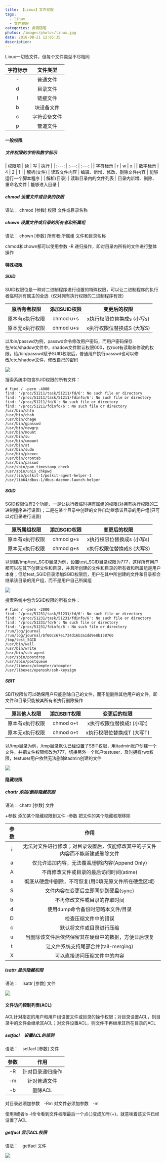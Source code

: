 ```yaml
---
title: 【Linux】文件权限
tags:
  - linux
  - 文件权限
categories: 点滴随笔
photos: /images/photos/linux.jpg
date: 2018-08-21 12:05:35
description:
---
```


Linux一切皆文件，但每个文件类型不尽相同

| 字符标示 | 文件类型 |
| :---: | :---: |
| - | 普通文件 |
| d | 目录文件 |
| l | 链接文件 |
| b | 块设备文件 |
| c | 字符设备文件 |
| p | 管道文件 |

<!--more-->

#### 一般权限

##### 文件权限的字符和数字标示

| 权限项 | 读 | 写 | 执行 |
| :---: | :---: | :---: |
| 字符标示 | r | w | x |
| 数字标示 | 4 | 2 | 1 |
| 解析(文件) | 读取文件内容 | 编辑、新增、修改、删除文件内容 | 能够运行一个脚本程序 |
| 解析(目录) | 读取目录内的文件列表 | 目录内新增、删除、重命名文件 | 能够进入目录 | 

##### chmod 设置文件或目录的权限 

语法： chmod [参数] 权限 文件或目录名称

##### chown 设置文件或目录的所有者和所属组 
 
语法： chown [参数] 所有者:所属组 文件和目录名称

chmod和chown都可以使用参数 -R 递归操作，即对目录内所有的文件进行整体操作

#### 特殊权限

##### SUID 

SUID权限位是一种对二进制程序进行设置的特殊权限，可以让二进制程序的执行者临时拥有属主的全选（仅对拥有执行权限的二进制程序有效）

| 原所有者权限 | 添加SUID权限 | 变更后的权限  |
| :---: | :---: | :---: |
| 原本有x执行权限 | chmod u+s | x执行权限位替换成s (小写s) |
| 原本无x执行权限 | chmod u+s | x执行权限位替换成S (大写S) |

以/bin/passwd为例，passwd命令修改用户密码，而用户密码保存在/etc/shadow文件中，shadow文件默认权限000，仅root有读取和修改的权限，给/bin/passwd赋予SUID权限后，普通用户执行passwd也可以修改/etc/shadow文件，修改自己的密码

![](/images/20180821/20180821_01.jpg)

搜索系统中包含SUID权限的所有文件： 

    # find / -perm -4000 
    find: '/proc/51211/task/51211/fd/6': No such file or directory
    find: '/proc/51211/task/51211/fdinfo/6': No such file or directory
    find: '/proc/51211/fd/6': No such file or directory
    find: '/proc/51211/fdinfo/6': No such file or directory
    /usr/bin/chfn
    /usr/bin/chsh
    /usr/bin/chage
    /usr/bin/gpasswd
    /usr/bin/newgrp
    /usr/bin/mount
    /usr/bin/su
    /usr/bin/umount
    /usr/bin/at
    /usr/bin/sudo
    /usr/bin/pkexec
    /usr/bin/crontab
    /usr/bin/passwd
    /usr/sbin/pam_timestamp_check
    /usr/sbin/unix_chkpwd
    /usr/lib/polkit-1/polkit-agent-helper-1
    /usr/lib64/dbus-1/dbus-daemon-launch-helper


##### SGID

SGID权限位有2个功能，一是让执行者临时拥有属组的权限(对拥有执行权限的二进制程序进行设置)；二是在某个目录中创建的文件自动继承该目录的用户组(只可以对目录进行设置)

| 原所属组权限 | 添加SGID权限 | 变更后的权限  |
| :---: | :---: | :---: |
| 原本有x执行权限 | chmod g+s | x执行权限位替换成s (小写s) |
| 原本无x执行权限 | chmod g+s | x执行权限位替换成S (大写S) |

以创建/tmp/test_SGID目录为例，设置test_SGID目录权限为777，这样所有用户都可以在其下创建文件和目录，并且所创建的文件和目录的所有者和所属组是用户本身；但给test_SGID目录添加SGID权限后，用户在其中所创建的文件和目录都会继承该目录的用户组，而不是用户自己所属组

![](/images/20180821/20180821_02.jpg)

搜索系统中包含SGID权限的所有文件： 

    # find / -perm -2000
    find: '/proc/51231/task/51231/fd/6': No such file or directory
    find: '/proc/51231/task/51231/fdinfo/6': No such file or directory
    find: '/proc/51231/fd/6': No such file or directory
    find: '/proc/51231/fdinfo/6': No such file or directory
    /run/log/journal
    /run/log/journal/bf60cc67e1734d16b3a1dd9e8b138760
    /tmp/test_SGID
    /usr/bin/wall
    /usr/bin/write
    /usr/bin/ssh-agent
    /usr/sbin/postdrop
    /usr/sbin/postqueue
    /usr/libexec/utempter/utempter
    /usr/libexec/openssh/ssh-keysign

##### SBIT

SBIT权限位可以确保用户只能删除自己的文件，而不能删除其他用户的文件，即文件和目录只能被其所有者执行删除操作

| 原其他人权限 | 添加SBIT权限 | 变更后的权限  |
| :---: | :---: | :---: |
| 原本有x执行权限 | chmod o+t | x执行权限位替换成t (小写t) |
| 原本无x执行权限 | chmod o+t | x执行权限位替换成T (大写T) |

以/tmp目录为例，/tmp目录默认已经设置了SBIT权限，用itadmin账户创建一个文件，并把文件权限修改为777，切换另外一个账户testuser，及时拥有rwx权限，testuser用户依然无法删除itadmin创建的文件

![](/images/20180821/20180821_03.jpg)

#### 隐藏权限

##### chattr 添加/删除隐藏权限

语法： chattr [参数] 文件

+参数 添加某个隐藏权限到文件
-参数 把文件的某个隐藏权限移除

| 参数 | 作用 |
| :---: | :---: |
| i | 无法对文件进行修改；对目录设置后，仅能修改其中的子文件内容而不能新建或删除文件 |
| a | 仅允许追加内容，无法覆盖/删除内容(Append Only) |
| A | 不再修改文件或目录的最后访问时间(atime) |
| s | 彻底从硬盘中删除，不可恢复(用0填充原文件所在硬盘区域) |
| S | 文件内容在变更后立即同步到硬盘(sync) |
| b | 不再修改文件或目录的存取时间 |
| d | 使用dump命令备份时忽略本文件/目录 |
| D | 检查压缩文件中的错误 |
| c | 默认将文件或目录进行压缩 |
| u | 当删除该文件后依然保留其在硬盘中的数据，方便日后恢复 |
| t | 让文件系统支持尾部合并(tail-merging) |
| X | 可以直接访问压缩文件中的内容 |

##### lsattr 显示隐藏权限

语法：　lsattr [参数] 文件

![](/images/20180821/20180821_04.jpg)

#### 文件访问控制列表(ACL)

ACL针对指定的用户和用户组设置文件或目录的操作权限；对目录设置ACL，则目录中的文件会继承其ACL；对文件设置ACL，则文件不再继承其所在目录的ACL

##### setfacl　设置ACL的规则

语法：　setfacl [参数] 文件

| 参数 | 作用 |
| :---: | :---: |
| -R | 针对目录递归操作 |
| -m | 针对普通文件 |
| -b | 删除ACL |

对目录必须加参数　-Rm
对文件必须加参数　-m

使用ll或者ls -l命令看到文件权限最后一个点(.)变成加号(+)，就意味着该文件已经设置了ACL

##### getfacl 显示ACL权限

语法：　getfacl 文件

![](/images/20180821/20180821_05.jpg)


